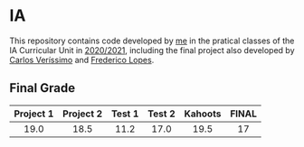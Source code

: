# IA

This repository contains code developed by [me](https://sigarra.up.pt/feup/pt/fest_geral.cursos_list?pv_num_unico=201905477) in the pratical classes of the IA Curricular Unit in [2020/2021](https://sigarra.up.pt/feup/pt/ucurr_geral.ficha_uc_view?pv_ocorrencia_id=459468), including the final project also developed by [Carlos Veríssimo](https://sigarra.up.pt/feup/pt/fest_geral.cursos_list?pv_num_unico=201907716) and [Frederico Lopes](https://sigarra.up.pt/feup/pt/fest_geral.cursos_list?pv_num_unico=201904580).

## Final Grade
|Project 1|Project 2|Test 1|Test 2|Kahoots|FINAL|
|:-----:|:-----:|:-----:|:-----:|:-----:|:-----:|
|19.0|18.5|11.2|17.0|19.5|17|
